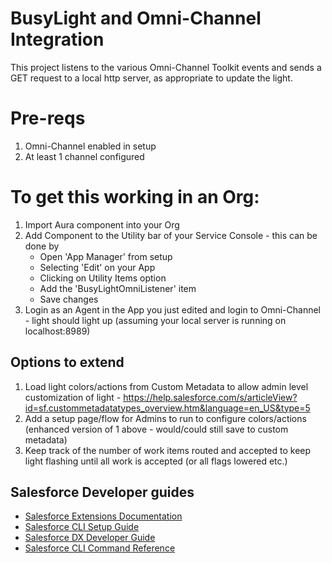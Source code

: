 # BusyLight and Omni-Channel Integration

This project listens to the various Omni-Channel Toolkit events and sends a GET request to a local http server, as appropriate to update the light.

# Pre-reqs
1. Omni-Channel enabled in setup 
2. At least 1 channel configured

# To get this working in an Org:
1. Import Aura component into your Org
2. Add Component to the Utility bar of your Service Console - this can be done by
   - Open 'App Manager' from setup
   - Selecting 'Edit' on your App
   - Clicking on Utility Items option
   - Add the 'BusyLightOmniListener' item
   - Save changes
3. Login as an Agent in the App you just edited and login to Omni-Channel - light should light up (assuming your local server is running on localhost:8989)


## Options to extend
1. Load light colors/actions from Custom Metadata to allow admin level customization of light - https://help.salesforce.com/s/articleView?id=sf.custommetadatatypes_overview.htm&language=en_US&type=5 
2. Add a setup page/flow for Admins to run to configure colors/actions (enhanced version of 1 above - would/could still save to custom metadata)
3. Keep track of the number of work items routed and accepted to keep light flashing until all work is accepted (or all flags lowered etc.)


## Salesforce Developer guides

- [Salesforce Extensions Documentation](https://developer.salesforce.com/tools/vscode/)
- [Salesforce CLI Setup Guide](https://developer.salesforce.com/docs/atlas.en-us.sfdx_setup.meta/sfdx_setup/sfdx_setup_intro.htm)
- [Salesforce DX Developer Guide](https://developer.salesforce.com/docs/atlas.en-us.sfdx_dev.meta/sfdx_dev/sfdx_dev_intro.htm)
- [Salesforce CLI Command Reference](https://developer.salesforce.com/docs/atlas.en-us.sfdx_cli_reference.meta/sfdx_cli_reference/cli_reference.htm)
